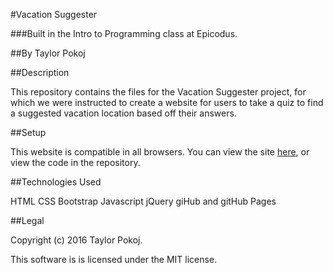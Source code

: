 #Vacation Suggester

###Built in the Intro to Programming class at Epicodus.

##By Taylor Pokoj

##Description

This repository contains the files for the Vacation Suggester project, for which we were instructed to create a website for users to take a quiz to find a suggested vacation location based off their answers.

##Setup

This website is compatible in all browsers. You can view the site [here](http://pokojt.github.io/vacationsuggester), or view the code in the repository.

##Technologies Used

HTML
CSS
Bootstrap
Javascript
jQuery
giHub and gitHub Pages

##Legal

Copyright (c) 2016 Taylor Pokoj.

This software is is licensed under the MIT license.
